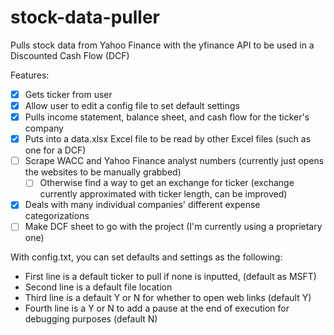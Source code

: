 # stock-data-puller
Pulls stock data from Yahoo Finance with the yfinance API to be used in a Discounted Cash Flow (DCF)

Features:
- [x] Gets ticker from user
- [X] Allow user to edit a config file to set default settings
- [x] Pulls income statement, balance sheet, and cash flow for the ticker's company
- [x] Puts into a data.xlsx Excel file to be read by other Excel files (such as one for a DCF)
- [ ] Scrape WACC and Yahoo Finance analyst numbers (currently just opens the websites to be manually grabbed)
	- [ ] Otherwise find a way to get an exchange for ticker (exchange currently approximated with ticker length, can be improved)
- [X] Deals with many individual companies' different expense categorizations
- [ ] Make DCF sheet to go with the project (I'm currently using a proprietary one)

With config.txt, you can set defaults and settings as the following:
- First line is a default ticker to pull if none is inputted, (default as MSFT)
- Second line is a default file location
- Third line is a default Y or N for whether to open web links (default Y)
- Fourth line is a Y or N to add a pause at the end of execution for debugging purposes (default N)